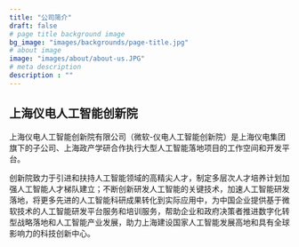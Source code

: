 ```yaml
---
title: "公司简介"
draft: false
# page title background image
bg_image: "images/backgrounds/page-title.jpg"
# about image
image: "images/about/about-us.JPG"
# meta description
description : ""
---
```


## 上海仪电人工智能创新院

上海仪电人工智能创新院有限公司（微软-仪电人工智能创新院）是上海仪电集团旗下的子公司、上海政产学研合作执行大型人工智能落地项目的工作空间和开发平台。

创新院致力于引进和扶持人工智能领域的高精尖人才，制定多层次人才培养计划加强人工智能人才梯队建立；不断创新研发人工智能的关键技术，加速人工智能研发落地，将更多先进的人工智能科研成果转化到实际应用中，为中国企业提供基于微软技术的人工智能研发平台服务和培训服务，帮助企业和政府决策者推进数字化转型战略落地和人工智能产业发展，助力上海建设国家人工智能发展高地和具有全球影响力的科技创新中心。
